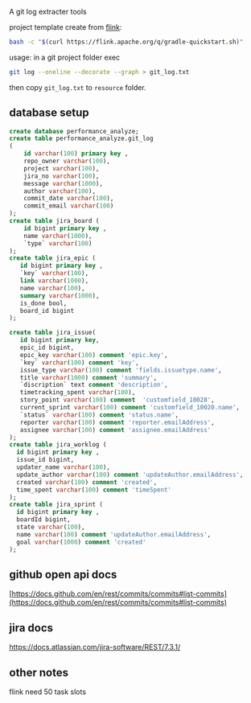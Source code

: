 A git log extracter tools

project template create from [flink](https://nightlies.apache.org/flink/flink-docs-release-1.10/dev/projectsetup/java_api_quickstart.html#gradle):
```bash
bash -c "$(curl https://flink.apache.org/q/gradle-quickstart.sh)"
```

usage:
in a git project folder exec
```bash
git log --oneline --decorate --graph > git_log.txt
```
then copy `git_log.txt` to `resource` folder.

## database setup

```sql
create database performance_analyze;
create table performance_analyze.git_log
(
    id varchar(100) primary key ,
    repo_owner varchar(100),
    project varchar(100),
    jira_no varchar(100),
    message varchar(1000),
    author varchar(100),
    commit_date varchar(100),
    commit_email varchar(100)
);
create table jira_board (
    id bigint primary key ,
    name varchar(1000),
    `type` varchar(100)
);
create table jira_epic (
   id bigint primary key ,
   `key` varchar(100),
   link varchar(1000),
   name varchar(100),
   summary varchar(1000),
   is_done bool,
   board_id bigint
);

create table jira_issue(
   id bigint primary key,
   epic_id bigint,
   epic_key varchar(100) comment 'epic.key',
   `key` varchar(100) comment 'key',
   issue_type varchar(100) comment 'fields.issuetype.name',
   title varchar(1000) comment 'summary',
   `discription` text comment 'description',
   timetracking_spent varchar(100),
   story_point varchar(100) comment  'customfield_10028',
   current_sprint varchar(100) comment 'customfield_10020.name',
   `status` varchar(100) comment 'status.name',
   reporter varchar(100) comment 'reporter.emailAddress',
   assignee varchar(100) comment 'assignee.emailAddress'
);
create table jira_worklog (
  id bigint primary key ,
  issue_id bigint,
  updater_name varchar(100),
  update_author varchar(100) comment 'updateAuthor.emailAddress',
  created varchar(100) comment 'created',
  time_spent varchar(100) comment 'timeSpent'
);
create table jira_sprint (
  id bigint primary key ,
  boardId bigint,
  state varchar(100),
  name varchar(100) comment 'updateAuthor.emailAddress',
  goal varchar(1000) comment 'created'
);

```

## github open api docs
[https://docs.github.com/en/rest/commits/commits#list-commits](https://docs.github.com/en/rest/commits/commits#list-commits)

## jira docs
https://docs.atlassian.com/jira-software/REST/7.3.1/

## other notes
flink need 50 task slots
